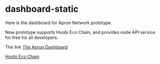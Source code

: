 # dashboard-static

Here is the dashboard for Apron Network prototype.  

Now prototype supports Huobi Eco Chain, and provides node API service for free for all developers.

The link [The Apron Dashboard](https://dashboard.apron.network)  
 
[Huobi Eco Chain](https://github.com/HuobiGroup/huobi-eco-chain)
